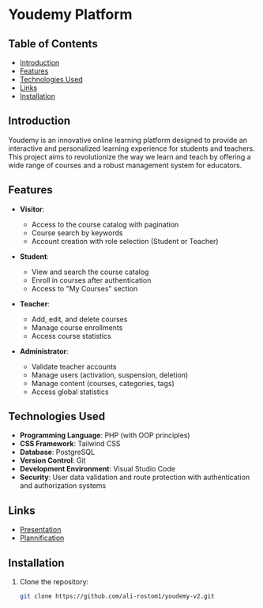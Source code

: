 # Youdemy Platform

## Table of Contents
- [Introduction](#introduction)
- [Features](#features)
- [Technologies Used](#technologies-used)
- [Links](#Links)
- [Installation](#installation)

## Introduction
Youdemy is an innovative online learning platform designed to provide an interactive and personalized learning experience for students and teachers. This project aims to revolutionize the way we learn and teach by offering a wide range of courses and a robust management system for educators.

## Features
- **Visitor**:
  - Access to the course catalog with pagination
  - Course search by keywords
  - Account creation with role selection (Student or Teacher)
  
- **Student**:
  - View and search the course catalog
  - Enroll in courses after authentication
  - Access to "My Courses" section
  
- **Teacher**:
  - Add, edit, and delete courses
  - Manage course enrollments
  - Access course statistics
  
- **Administrator**:
  - Validate teacher accounts
  - Manage users (activation, suspension, deletion)
  - Manage content (courses, categories, tags)
  - Access global statistics

## Technologies Used
- **Programming Language**: PHP (with OOP principles)
- **CSS Framework**: Tailwind CSS
- **Database**: PostgreSQL
- **Version Control**: Git
- **Development Environment**: Visual Studio Code
- **Security**: User data validation and route protection with authentication and authorization systems

## Links
- [Presentation](https://www.canva.com/design/DAGc0ZpTea4/78-JeA8FL9jsfy9gD4_yvw/edit?utm_content=DAGc0ZpTea4&utm_campaign=designshare&utm_medium=link2&utm_source=sharebutton)
- [Plannification](https://github.com/users/ali-rostom1/projects/8/views/1)

## Installation
1. Clone the repository:
   ```sh
   git clone https://github.com/ali-rostom1/youdemy-v2.git
